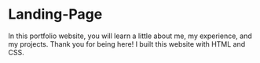 # Landing-Page

In this portfolio website, you will learn a little about me, my experience, and my projects. Thank you for being here! I built this website with HTML and CSS. 
